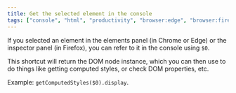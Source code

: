 ```yaml
---
title: Get the selected element in the console
tags: ["console", "html", "productivity", "browser:edge", "browser:firefox", "browser:chrome"]
---
```

If you selected an element in the elements panel (in Chrome or Edge) or the inspector panel (in Firefox), you can refer to it in the console using `$0`.

This shortcut will return the DOM node instance, which you can then use to do things like getting computed styles, or check DOM properties, etc.

Example: `getComputedStyles($0).display`.
